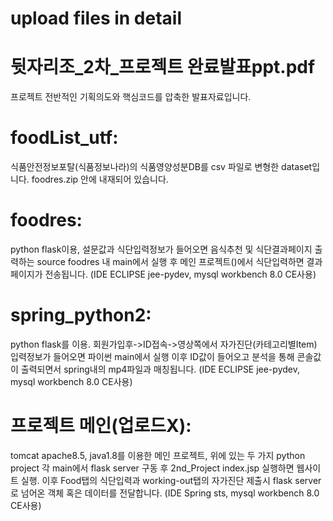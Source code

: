 # upload files in detail


# 뒷자리조_2차_프로젝트 완료발표ppt.pdf
프로젝트 전반적인 기획의도와 핵심코드를 압축한 발표자료입니다. 

# foodList_utf:
식품안전정보포탈(식품정보나라)의 식품영양성분DB를 csv 파일로 변형한 dataset입니다. foodres.zip 안에 내재되어 있습니다.


# foodres: 
 python flask이용, 설문값과 식단입력정보가 들어오면 음식추천 및 식단결과페이지 출력하는 source
 foodres 내 main에서 실행 후 메인 프로젝트()에서 식단입력하면 결과페이지가 전송됩니다. 
 (IDE ECLIPSE jee-pydev, mysql workbench 8.0 CE사용) 


# spring_python2:
 python flask를 이용. 회원가입후->ID접속->영상쪽에서 자가진단(카테고리별Item) 입력정보가 들어오면
 파이썬 main에서 실행 이후 ID값이 들어오고 분석을 통해 콘솔값이 출력되면서 spring내의 mp4파일과 매칭됩니다. 
 (IDE ECLIPSE jee-pydev, mysql workbench 8.0 CE사용)

# 프로젝트 메인(업로드X):
 tomcat apache8.5, java1.8를 이용한 메인 프로젝트, 위에 있는 두 가지 python project 각 main에서 flask server 구동 후 2nd_Project index.jsp 실행하면 웹사이트 실행. 이후 Food탭의 식단입력과 working-out탭의 자가진단 제출시 flask server로 넘어온 객체 혹은 데이터를 전달합니다.  (IDE Spring sts, mysql workbench 8.0 CE사용)
